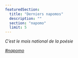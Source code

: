 ```yaml
---
featuredSection:
  title: "Derniers napomos"
  description: ""
  section: "napomo"
  limit: 5
---
```


_C’est le mois national de la poésie_

_[#napomo](/napomo)_